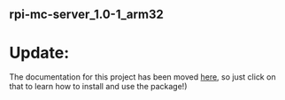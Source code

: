 ## rpi-mc-server_1.0-1_arm32
# Update:
The documentation for this project has been moved [here](https://thamesdev.github.io/rpi-mc-server/), so just click on that to learn how to install and use the package!)
